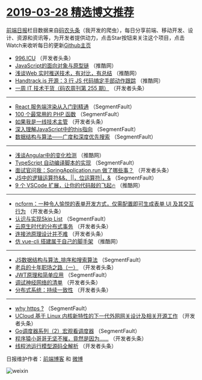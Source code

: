 # [2019-03-28 精选博文推荐](https://toutiao.qdkfweb.cn/date/2019/03/28)

[前端日报](https://qdkfweb.cn/c/news)栏目数据来自[码农头条](https://toutiao.qdkfweb.cn/)（我开发的爬虫），每日分享前端、移动开发、设计、资源和资讯等，为开发者提供动力，点击Star按钮来关注这个项目，点击Watch来收听每日的更新[Github主页](https://github.com/kujian/frontendDaily)
* [996.ICU](https://toutiao.qdkfweb.cn/105226.html) （开发者头条）
* [JavaScript的面向对象与原型链](https://toutiao.qdkfweb.cn/105296.html) （推酷网）
* [浅谈Web 实时推送技术，有对比，有总结](https://toutiao.qdkfweb.cn/105282.html) （推酷网）
* [Handtrack.js 开源：3 行 JS 代码搞定手部动作跟踪](https://toutiao.qdkfweb.cn/105292.html) （推酷网）
* [一周 IT 技术干货（码农周刊第 255 期）](https://toutiao.qdkfweb.cn/105217.html) （开发者头条）

***
* [React 服务端渲染从入门到精通](https://toutiao.qdkfweb.cn/105196.html) （SegmentFault）
* [100 个最常用的 PHP 函数](https://toutiao.qdkfweb.cn/105199.html) （SegmentFault）
* [如果我是一线技术主管](https://toutiao.qdkfweb.cn/105232.html) （开发者头条）
* [深入理解JavaScript中的this指向](https://toutiao.qdkfweb.cn/105201.html) （SegmentFault）
* [数据结构与算法——广度和深度优先搜索](https://toutiao.qdkfweb.cn/105203.html) （SegmentFault）

***
* [浅谈Angular中的变化检测](https://toutiao.qdkfweb.cn/105277.html) （推酷网）
* [TypeScript 自动编译脚本的实现](https://toutiao.qdkfweb.cn/105204.html) （SegmentFault）
* [面试官问我：SpringApplication.run 做了哪些事？](https://toutiao.qdkfweb.cn/105215.html) （开发者头条）
* [JS中的逻辑运算符&amp;&amp;、||，位运算符|，&amp;](https://toutiao.qdkfweb.cn/105206.html) （SegmentFault）
* [9 个 VSCode 扩展，让你的代码敲的飞起🔥](https://toutiao.qdkfweb.cn/105280.html) （推酷网）

***
* [ncform：一种令人愉悦的表单开发方式，仅需配置即可生成表单 UI 及其交互行为](https://toutiao.qdkfweb.cn/105228.html) （开发者头条）
* [认识与实现Skip List](https://toutiao.qdkfweb.cn/105207.html) （SegmentFault）
* [云原生时代的分布式事务](https://toutiao.qdkfweb.cn/105241.html) （开发者头条）
* [连接池原理设计并不难](https://toutiao.qdkfweb.cn/105218.html) （开发者头条）
* [仿 vue-cli 搭建属于自己的脚手架](https://toutiao.qdkfweb.cn/105281.html) （推酷网）

***
* [JS数据结构与算法_排序和搜索算法](https://toutiao.qdkfweb.cn/105197.html) （SegmentFault）
* [老兵的十年职场之路（一）](https://toutiao.qdkfweb.cn/105229.html) （开发者头条）
* [JWT原理和简单应用](https://toutiao.qdkfweb.cn/105208.html) （SegmentFault）
* [调试神经网络的清单](https://toutiao.qdkfweb.cn/105243.html) （开发者头条）
* [分布式系统：持续一致性](https://toutiao.qdkfweb.cn/105219.html) （开发者头条）

***
* [why https ?](https://toutiao.qdkfweb.cn/105198.html) （SegmentFault）
* [UCloud 基于 Linux 内核新特性的下一代外网网关设计及相关开源工作](https://toutiao.qdkfweb.cn/105230.html) （开发者头条）
* [Go调度器系列（2）宏观看调度器](https://toutiao.qdkfweb.cn/105209.html) （SegmentFault）
* [程序猿小哥哥无坚不摧，竟然是因为……](https://toutiao.qdkfweb.cn/105245.html) （开发者头条）
* [线程池运行模型源码全解析](https://toutiao.qdkfweb.cn/105220.html) （开发者头条）

日报维护作者：[前端博客](https://qdkfweb.cn/) 和 [微博](https://qdkfweb.cn/go/weibo)

![weixin](https://user-images.githubusercontent.com/3055447/38468989-651132ac-3b80-11e8-8e6b-15122322a9d7.png)